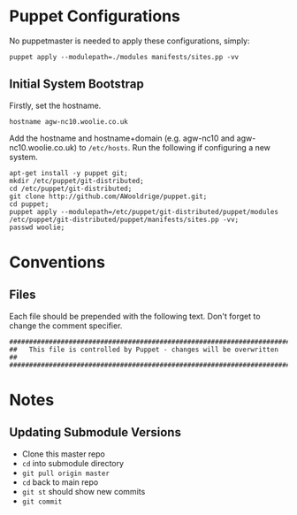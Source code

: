 Puppet Configurations
================================
No puppetmaster is needed to apply these configurations, simply:

    puppet apply --modulepath=./modules manifests/sites.pp -vv


Initial System Bootstrap
--------------------------------
Firstly, set the hostname.

    hostname agw-nc10.woolie.co.uk

Add the hostname and hostname+domain (e.g. agw-nc10 and agw-nc10.woolie.co.uk) to `/etc/hosts`. Run the following if configuring a new system.

    apt-get install -y puppet git;
    mkdir /etc/puppet/git-distributed;
    cd /etc/puppet/git-distributed;
    git clone http://github.com/AWooldrige/puppet.git;
    cd puppet;
    puppet apply --modulepath=/etc/puppet/git-distributed/puppet/modules /etc/puppet/git-distributed/puppet/manifests/sites.pp -vv;
    passwd woolie;


Conventions
==============================

Files
------------------------------
Each file should be prepended with the following text. Don't forget to change the comment specifier.

    #########################################################################
    ##   This file is controlled by Puppet - changes will be overwritten   ##
    #########################################################################

Notes
==============================

Updating Submodule Versions
------------------------------
 * Clone this master repo
 * `cd` into submodule directory
 * `git pull origin master`
 * `cd` back to main repo
 * `git st` should show new commits
 * `git commit`
